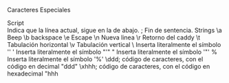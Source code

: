 Caracteres Especiales

Script
\
Indica que la línea actual, sigue en la de abajo.
;
Fin de sentencia.
Strings
\a	Beep
\b	backspace
\e	Escape
\n	Nueva linea
\r	Retorno del caddy
\t	Tabulación horizontal
\v	Tabulación vertical
\\	Inserta literalmente el símbolo '\'
\'	Inserta literalmente el símbolo "'"
\"	Inserta literalmente el símbolo '"'
\%	Inserta literalmente el símbolo '%'
\ddd;	código de caracteres, con el código en decimal "ddd"
\xhhh;	código de caracteres, con el código en hexadecimal "hhh